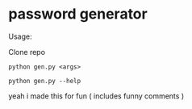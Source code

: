 # password generator

Usage:

Clone repo

`python gen.py <args>`

`python gen.py --help`

yeah i made this for fun
(
    includes funny comments
)
